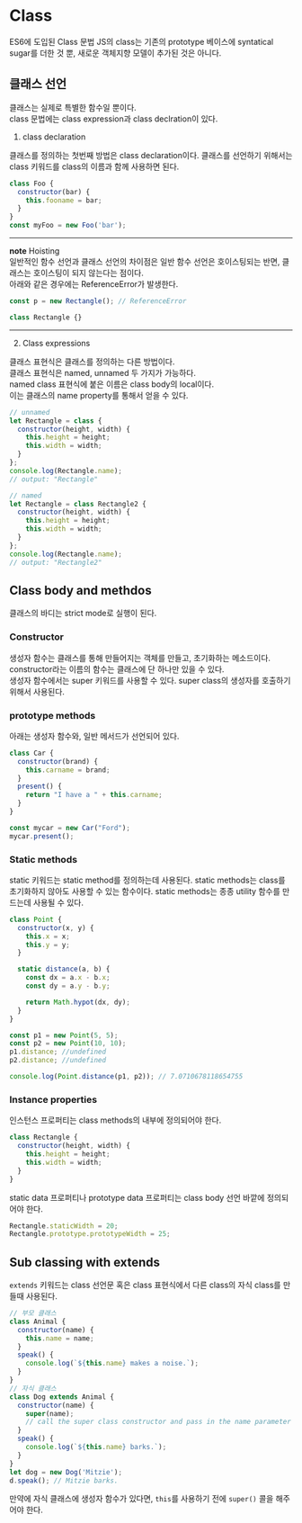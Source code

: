 # Class

ES6에 도입된 Class 문법
JS의 class는 기존의 prototype 베이스에 syntatical sugar를 더한 것 뿐, 새로운 객체지향 모델이 추가된 것은 아니다. 

## 클래스 선언

클래스는 실제로 특별한 함수일 뿐이다.  
class 문법에는 class expression과 class declration이 있다.

1. class declaration

클래스를 정의하는 첫번째 방법은 class declaration이다. 클래스를 선언하기 위해서는 class 키워드를 class의 이름과 함께 사용하면 된다. 

```js
class Foo {
  constructor(bar) {
    this.fooname = bar;
  }
}
const myFoo = new Foo('bar');
```
---
**note**
Hoisting  
일반적인 함수 선언과 클래스 선언의 차이점은 일반 함수 선언은 호이스팅되는 반면, 클래스는 호이스팅이 되지 않는다는 점이다.  
아래와 같은 경우에는 ReferenceError가 발생한다. 

```js
const p = new Rectangle(); // ReferenceError

class Rectangle {}
```

---

2. Class expressions

클래스 표현식은 클래스를 정의하는 다른 방법이다.  
클래스 표현식은 named, unnamed 두 가지가 가능하다.  
named class 표현식에 붙은 이름은 class body의 local이다.  
이는 클래스의 name property를 통해서 얻을 수 있다. 

```js
// unnamed
let Rectangle = class {
  constructor(height, width) {
    this.height = height;
    this.width = width;
  }
};
console.log(Rectangle.name);
// output: "Rectangle"

// named
let Rectangle = class Rectangle2 {
  constructor(height, width) {
    this.height = height;
    this.width = width;
  }
};
console.log(Rectangle.name);
// output: "Rectangle2"
```
## Class body and methdos 

클래스의 바디는 strict mode로 실행이 된다. 

### Constructor

생성자 함수는 클래스를 통해 만들어지는 객체를 만들고, 초기화하는 메소드이다.   
constructor라는 이름의 함수는 클래스에 단 하나만 있을 수 있다.  
생성자 함수에서는 super 키워드를 사용할 수 있다. super class의 생성자를 호출하기 위해서 사용된다. 

### prototype methods

아래는 생성자 함수와, 일반 메서드가 선언되어 있다.

```js
class Car {
  constructor(brand) {
    this.carname = brand;
  }
  present() {
    return "I have a " + this.carname;
  }
}

const mycar = new Car("Ford");
mycar.present();
```

### Static methods

static 키워드는 static method를 정의하는데 사용된다. static methods는 class를 초기화하지 않아도 사용할 수 있는 함수이다. static methods는 종종 utility 함수를 만드는데 사용될 수 있다. 

```js
class Point {
  constructor(x, y) {
    this.x = x;
    this.y = y;
  }

  static distance(a, b) {
    const dx = a.x - b.x;
    const dy = a.y - b.y;

    return Math.hypot(dx, dy);
  }
}

const p1 = new Point(5, 5);
const p2 = new Point(10, 10);
p1.distance; //undefined
p2.distance; //undefined

console.log(Point.distance(p1, p2)); // 7.0710678118654755
```

### Instance properties

인스턴스 프로퍼티는 class methods의 내부에 정의되어야 한다. 

```js
class Rectangle {
  constructor(height, width) {    
    this.height = height;
    this.width = width;
  }
}
```

static data 프로퍼티나 prototype data 프로퍼티는 class body 선언 바깥에 정의되어야 한다.

```js
Rectangle.staticWidth = 20;
Rectangle.prototype.prototypeWidth = 25;
```

## Sub classing with extends

`extends` 키워드는 class 선언문 혹은 class 표현식에서 다른 class의 자식 class를 만들때 사용된다. 

```js
// 부모 클래스
class Animal { 
  constructor(name) {
    this.name = name;
  }
  speak() {
    console.log(`${this.name} makes a noise.`);
  }
}
// 자식 클래스
class Dog extends Animal {
  constructor(name) {
    super(name); 
    // call the super class constructor and pass in the name parameter
  }
  speak() {
    console.log(`${this.name} barks.`);
  }
}
let dog = new Dog('Mitzie');
d.speak(); // Mitzie barks.
```
만약에 자식 클래스에 생성자 함수가 있다면, `this`를 사용하기 전에 `super()` 콜을 해주어야 한다.


